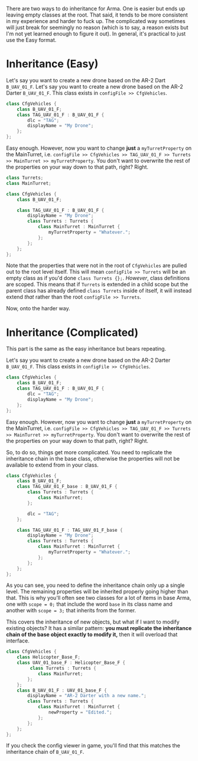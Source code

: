 There are two ways to do inheritance for Arma. One is easier but ends up leaving empty classes at the root. That said, it tends to be more consistent in my experience and harder to fuck up. The complicated way sometimes will just break for seemingly no reason (which is to say, a reason exists but I'm not yet learned enough to figure it out). In general, it's practical to just use the Easy format.

# Inheritance (Easy)

Let's say you want to create a new drone based on the AR-2 Dart `B_UAV_01_F`. Let's say you want to create a new drone based on the AR-2 Darter `B_UAV_01_F`. This class exists in `configFile >> CfgVehicles`.

```cpp
class CfgVehicles {
    class B_UAV_01_F;
    class TAG_UAV_01_F : B_UAV_01_F {
        dlc = "TAG";
        displayName = "My Drone";
    };
};
```

Easy enough. However, now you want to change **just** a `myTurretProperty` on the MainTurret, i.e. `configFile >> CfgVehicles >> TAG_UAV_01_F >> Turrets >> MainTurret >> myTurretProperty`. You don't want to overwrite the rest of the properties on your way down to that path, right? Right.

```cpp
class Turrets;
class MainTurret;

class CfgVehicles {
    class B_UAV_01_F;

    class TAG_UAV_01_F : B_UAV_01_F {
        displayName = "My Drone";
        class Turrets : Turrets {
            class MainTurret : MainTurret {
                myTurretProperty = "Whatever.";
            };
        };
    };
};
```

Note that the properties that were not in the root of `CfgVehicles` are pulled out to the root level itself. This will mean `configFile >> Turrets` will be an empty class as if you'd done `class Turrets {};`. *However*, class definitions are scoped. This means that if `Turrets` is extended in a child scope but the parent class has already defined `class Turrets` inside of itself, it will instead extend *that* rather than the root `configFile >> Turrets`.

Now, onto the harder way.

# Inheritance (Complicated)

This part is the same as the easy inheritance but bears repeating.

Let's say you want to create a new drone based on the AR-2 Darter `B_UAV_01_F`. This class exists in `configFile >> CfgVehicles`.

```cpp
class CfgVehicles {
    class B_UAV_01_F;
    class TAG_UAV_01_F : B_UAV_01_F {
        dlc = "TAG";
        displayName = "My Drone";
    };
};
```

Easy enough. However, now you want to change **just** a `myTurretProperty` on the MainTurret, i.e. `configFile >> CfgVehicles >> TAG_UAV_01_F >> Turrets >> MainTurret >> myTurretProperty`. You don't want to overwrite the rest of the properties on your way down to that path, right? Right.

So, to do so, things get more complicated. You need to replicate the inheritance chain in the base class, otherwise the properties will not be available to extend from in your class. 

```cpp
class CfgVehicles {
    class B_UAV_01_F;
    class TAG_UAV_01_F_base : B_UAV_01_F {
        class Turrets : Turrets {
            class MainTurret;
        };

        dlc = "TAG";
    };

    class TAG_UAV_01_F : TAG_UAV_01_F_base {
        displayName = "My Drone";
        class Turrets : Turrets {
            class MainTurret : MainTurret {
                myTurretProperty = "Whatever.";
            };
        };
    };
};
```

As you can see, you need to define the inheritance chain only up a single level. The remaining properties will be inherited properly going higher than that. This is why you'll often see two classes for a lot of items in base Arma, one with `scope = 0;` that include the word `base` in its class name and another with `scope = 3;` that inherits from the former.

This covers the inheritance of new objects, but what if I want to modify existing objects? It has a similar pattern: **you must replicate the inheritance chain of the base object exactly to modify it,** then it will overload that interface.

```cpp
class CfgVehicles {
    class Helicopter_Base_F;
    class UAV_01_base_F : Helicopter_Base_F {
         class Turrets : Turrets {
            class MainTurret;
        };
    };
    class B_UAV_01_F : UAV_01_base_F {
        displayName = "AR-2 Darter with a new name.";
        class Turrets : Turrets {
            class MainTurret : MainTurret {
                newProperty = "Edited.";
            };
        };
    };
};

```

If you check the config viewer in game, you'll find that this matches the inheritance chain of `B_UAV_01_F`.
